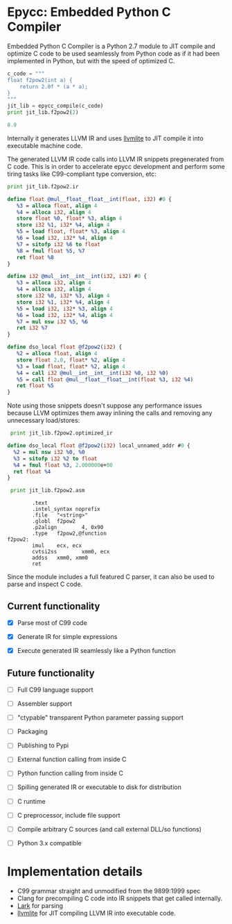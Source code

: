# Epycc: Embedded Python C Compiler

Embedded Python C Compiler is a Python 2.7 module to JIT compile and optimize C code to be used seamlessly from Python code as if it had been implemented in Python, but with the speed of optimized C.

```python
c_code = """
float f2pow2(int a) {
    return 2.0f * (a * a);
}
"""
jit_lib = epycc_compile(c_code)
print jit_lib.f2pow2(2)
```
```python
8.0
```

Internally it generates LLVM IR and uses [llvmlite](https://github.com/numba/llvmlite/) to JIT compile it into executable machine code.

The generated LLVM IR code calls into LLVM IR snippets pregenerated from C code. This is in order to accelerate epycc development and perform some tiring tasks like C99-compliant type conversion, etc:

```python
print jit_lib.f2pow2.ir
```
```LLVM
define float @mul__float__float__int(float, i32) #0 {
   %3 = alloca float, align 4
   %4 = alloca i32, align 4
   store float %0, float* %3, align 4
   store i32 %1, i32* %4, align 4
   %5 = load float, float* %3, align 4
   %6 = load i32, i32* %4, align 4
   %7 = sitofp i32 %6 to float
   %8 = fmul float %5, %7
   ret float %8
}

define i32 @mul__int__int__int(i32, i32) #0 {
   %3 = alloca i32, align 4
   %4 = alloca i32, align 4
   store i32 %0, i32* %3, align 4
   store i32 %1, i32* %4, align 4
   %5 = load i32, i32* %3, align 4
   %6 = load i32, i32* %4, align 4
   %7 = mul nsw i32 %5, %6
   ret i32 %7
}

define dso_local float @f2pow2(i32) {
   %2 = alloca float, align 4
   store float 2.0, float* %2, align 4
   %3 = load float, float* %2, align 4
   %4 = call i32 @mul__int__int__int(i32 %0, i32 %0)
   %5 = call float @mul__float__float__int(float %3, i32 %4)
   ret float %5
}
```

Note using those snippets doesn't suppose any performance issues because LLVM optimizes them away inlining the calls and removing any unnecessary load/stores:

```python
 print jit_lib.f2pow2.optimized_ir
```
```LLVM
define dso_local float @f2pow2(i32) local_unnamed_addr #0 {
  %2 = mul nsw i32 %0, %0
  %3 = sitofp i32 %2 to float
  %4 = fmul float %3, 2.000000e+00
  ret float %4
}
```

```python
 print jit_lib.f2pow2.asm
```
```assembly
        .text
        .intel_syntax noprefix
        .file   "<string>"
        .globl  f2pow2
        .p2align        4, 0x90
        .type   f2pow2,@function
f2pow2:
        imul    ecx, ecx
        cvtsi2ss        xmm0, ecx
        addss   xmm0, xmm0
        ret
```

Since the module includes a full featured C parser, it can also be used to parse and inspect C code.

## Current functionality
- [x] Parse most of C99 code
- [x] Generate IR for simple expressions
- [x] Execute generated IR seamlessly like a Python function


## Future functionality
- [ ] Full C99 language support
- [ ] Assembler support
- [ ] "ctypable" transparent Python parameter passing support
- [ ] Packaging
- [ ] Publishing to Pypi
- [ ] External function calling from inside C
- [ ] Python function calling from inside C
- [ ] Spilling generated IR or executable to disk for distribution
- [ ] C runtime
- [ ] C preprocessor, include file support
- [ ] Compile arbitrary C sources (and call external DLL/so functions)
- [ ] Python 3.x compatible


# Implementation details
- C99 grammar straight and unmodified from the 9899:1999 spec
- Clang for precompiling C code into IR snippets that get called internally.
- [Lark](https://github.com/lark-parser/lark) for parsing
- [llvmlite](https://github.com/numba/llvmlite/) for JIT compiling LLVM IR into executable code.

